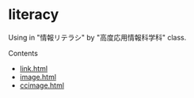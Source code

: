 # literacy
Using in "情報リテラシ" by "高度応用情報科学科" class.

Contents
<ul>
  <li><a href="https://my-84.github.io/literacy/link.html">link.html</a></li>
  <li><a href="https://my-84.github.io/literacy/image.html">image.html</a></li>
  <li><a href="https://my-84.github.io/literacy/ccimage.html">ccimage.html</a></li>
</ul>
